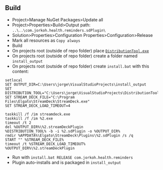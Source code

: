 ## Build

- Project>Manage NuGet Packages>Update all
- Project>Properties>Build>Output path: `..\..\com.jorkoh.health.reminders.sdPlugin\`
- Solution>Properties>Configuration Properties>Configuration>Release
- Mark all resources as `Copy always`
- Build
- On projects root (outside of repo folder) place [`DistributionTool.exe`](https://developer.elgato.com/documentation/stream-deck/sdk/packaging/)
- On projects root (outside of repo folder) create a folder named `install_output`
- On projects root (outside of repo folder) create `install.bat` with this content:

```
setlocal
SET OUTPUT_DIR=C:\Users\jorge\VisualStudioProjects\install_output
SET DISTRIBUTION_TOOL="C:\Users\jorge\VisualStudioProjects\DistributionTool.exe"
SET STREAM_DECK_FILE="C:\Program Files\Elgato\StreamDeck\StreamDeck.exe"
SET STREAM_DECK_LOAD_TIMEOUT=4

taskkill /f /im streamdeck.exe
taskkill /f /im %2.exe
timeout /t 2
del %OUTPUT_DIR%\%2.streamDeckPlugin
%DISTRIBUTION_TOOL% -b -i %2.sdPlugin -o %OUTPUT_DIR%
rmdir %APPDATA%\Elgato\StreamDeck\Plugins\%2.sdPlugin /s /q
START "" %STREAM_DECK_FILE%
timeout /t %STREAM_DECK_LOAD_TIMEOUT%
%OUTPUT_DIR%\%2.streamDeckPlugin
```

- Run with `install.bat RELEASE com.jorkoh.health.reminders`
- Plugin auto-installs and is packaged in `install_output`